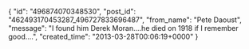  {
   "id": "496874070348530",
   "post_id": "462493170453287_496727833696487",
   "from_name": "Pete Daoust",
   "message": "I found him Derek Moran....he died on 1918 if I remember good....",
   "created_time": "2013-03-28T00:06:19+0000"
 }
